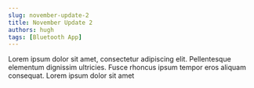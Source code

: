 ```yaml
---
slug: november-update-2
title: November Update 2
authors: hugh
tags: [Bluetooth App]
---
```


Lorem ipsum dolor sit amet, consectetur adipiscing elit. Pellentesque elementum dignissim ultricies. Fusce rhoncus ipsum tempor eros aliquam consequat. Lorem ipsum dolor sit amet
